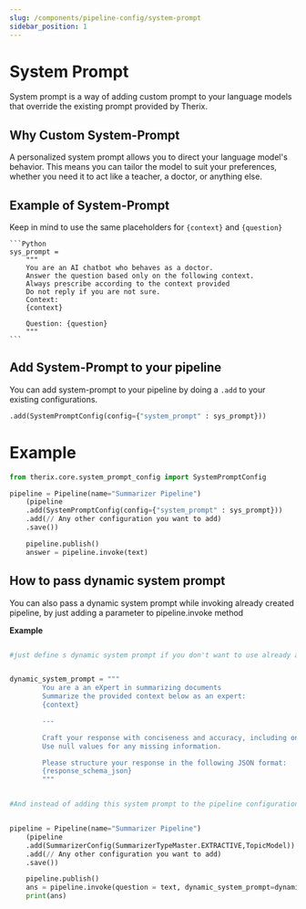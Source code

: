 ```yaml
---
slug: /components/pipeline-config/system-prompt
sidebar_position: 1
---
```


# System Prompt
System prompt is a way of adding custom prompt to your language models that override the existing prompt provided by Therix.


## Why Custom System-Prompt
A personalized system prompt allows you to direct your language model's behavior. This means you can tailor the model to suit your preferences, whether you need it to act like a teacher, a doctor, or anything else.

## Example of System-Prompt
Keep in mind to use the same placeholders for `{context}` and `{question}`

    ```Python
    sys_prompt =  
        """
        You are an AI chatbot who behaves as a doctor.
        Answer the question based only on the following context.
        Always prescribe according to the context provided
        Do not reply if you are not sure.
        Context: 
        {context}

        Question: {question}
        """
    ```

## Add System-Prompt to your pipeline
You can add system-prompt to your pipeline by doing a `.add` to your existing configurations.
```python
.add(SystemPromptConfig(config={"system_prompt" : sys_prompt}))
```

# Example
```python
from therix.core.system_prompt_config import SystemPromptConfig

pipeline = Pipeline(name="Summarizer Pipeline")
    (pipeline
    .add(SystemPromptConfig(config={"system_prompt" : sys_prompt}))
    .add(// Any other configuration you want to add)
    .save())

    pipeline.publish()
    answer = pipeline.invoke(text)
```



## How to pass dynamic system prompt


You can also pass a dynamic system prompt while invoking already created pipeline, by just adding a parameter to pipeline.invoke method


**Example**

```python

#just define s dynamic system prompt if you don't want to use already added system prompt or don.t want to add a system prompt to your pipeline


dynamic_system_prompt = """
        You are a an eXpert in summarizing documents
        Summarize the provided context below as an expert:
        {context}

        ---

        Craft your response with conciseness and accuracy, including only the information provided in the context. 
        Use null values for any missing information.

        Please structure your response in the following JSON format:
        {response_schema_json}
        """


#And instead of adding this system prompt to the pipeline configuration we can directly pass it to our invoke method 


pipeline = Pipeline(name="Summarizer Pipeline")
    (pipeline
    .add(SummarizerConfig(SummarizerTypeMaster.EXTRACTIVE,TopicModel))
    .add(// Any other configuration you want to add)
    .save())

    pipeline.publish()
    ans = pipeline.invoke(question = text, dynamic_system_prompt=dynamic_system_prompt )
    print(ans)